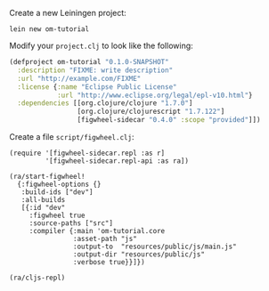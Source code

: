 Create a new Leiningen project:

```shell
lein new om-tutorial
```

Modify your `project.clj` to look like the following:

```clj
(defproject om-tutorial "0.1.0-SNAPSHOT"
  :description "FIXME: write description"
  :url "http://example.com/FIXME"
  :license {:name "Eclipse Public License"
            :url "http://www.eclipse.org/legal/epl-v10.html"}
  :dependencies [[org.clojure/clojure "1.7.0"]
                 [org.clojure/clojurescript "1.7.122"]
                 [figwheel-sidecar "0.4.0" :scope "provided"]])
```

Create a file `script/figwheel.clj`:

```
(require '[figwheel-sidecar.repl :as r]
         '[figwheel-sidecar.repl-api :as ra])

(ra/start-figwheel!
  {:figwheel-options {}
   :build-ids ["dev"]
   :all-builds
   [{:id "dev"
     :figwheel true
     :source-paths ["src"]
     :compiler {:main 'om-tutorial.core
                :asset-path "js"
                :output-to  "resources/public/js/main.js"
                :output-dir "resources/public/js"
                :verbose true}}]})

(ra/cljs-repl)
```
